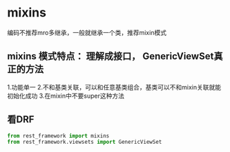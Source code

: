 # mixins
编码不推荐mro多继承，一般就继承一个类，推荐mixin模式


## mixins 模式特点： 理解成接口， GenericViewSet真正的方法
1.功能单一
2.不和基类关联，可以和任意基类组合，基类可以不和mixin关联就能初始化成功
3.在mixin中不要super这种方法

## 看DRF
```python
from rest_framework import mixins
from rest_framework.viewsets import GenericViewSet
```